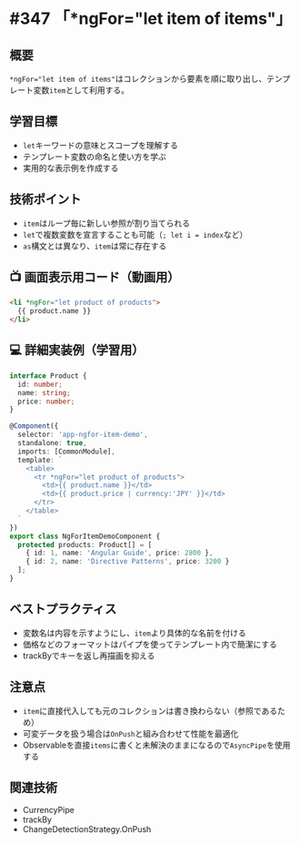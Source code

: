 # #347 「*ngFor=\"let item of items\"」

## 概要
`*ngFor="let item of items"`はコレクションから要素を順に取り出し、テンプレート変数`item`として利用する。

## 学習目標
- `let`キーワードの意味とスコープを理解する
- テンプレート変数の命名と使い方を学ぶ
- 実用的な表示例を作成する

## 技術ポイント
- `item`はループ毎に新しい参照が割り当てられる
- `let`で複数変数を宣言することも可能（`; let i = index`など）
- `as`構文とは異なり、`item`は常に存在する

## 📺 画面表示用コード（動画用）
```html
<li *ngFor="let product of products">
  {{ product.name }}
</li>
```

## 💻 詳細実装例（学習用）
```typescript
interface Product {
  id: number;
  name: string;
  price: number;
}

@Component({
  selector: 'app-ngfor-item-demo',
  standalone: true,
  imports: [CommonModule],
  template: `
    <table>
      <tr *ngFor="let product of products">
        <td>{{ product.name }}</td>
        <td>{{ product.price | currency:'JPY' }}</td>
      </tr>
    </table>
  `
})
export class NgForItemDemoComponent {
  protected products: Product[] = [
    { id: 1, name: 'Angular Guide', price: 2800 },
    { id: 2, name: 'Directive Patterns', price: 3200 }
  ];
}
```

## ベストプラクティス
- 変数名は内容を示すようにし、`item`より具体的な名前を付ける
- 価格などのフォーマットはパイプを使ってテンプレート内で簡潔にする
- trackByでキーを返し再描画を抑える

## 注意点
- `item`に直接代入しても元のコレクションは書き換わらない（参照であるため）
- 可変データを扱う場合は`OnPush`と組み合わせて性能を最適化
- Observableを直接`items`に書くと未解決のままになるので`AsyncPipe`を使用する

## 関連技術
- CurrencyPipe
- trackBy
- ChangeDetectionStrategy.OnPush
